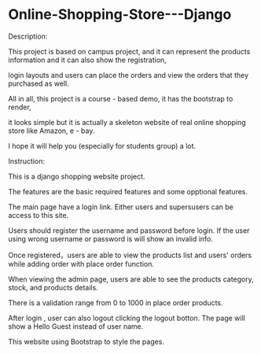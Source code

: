 # Online-Shopping-Store---Django

Description:

This project is based on campus project, and it can represent the products information and it can also show the registration,

login layouts and users can place the orders and view the orders that they purchased as well. 

All in all, this project is a course - based demo, it has the bootstrap to render, 

it looks simple but it is actually a skeleton website of real online shopping store like Amazon, e - bay.

I hope it will help you (especially for students group) a lot.

Instruction:

This is a django shopping website project.

The features are the basic required features and some opptional features.

The main page have a login link. Either users and supersusers can be  access to this site. 

Users should register the username and password before login. If the user using wrong username or password is will show an invalid info.

Once registered，users are able to view the products list and users' orders while adding order with place order function.

When viewing the admin page, users are able to see the products category, stock, and products details.

There is a validation range from 0 to 1000 in place order products.

After login , user can also logout clicking the logout botton. The page will show a  Hello Guest instead of user name.

This website using Bootstrap to style the pages. 

